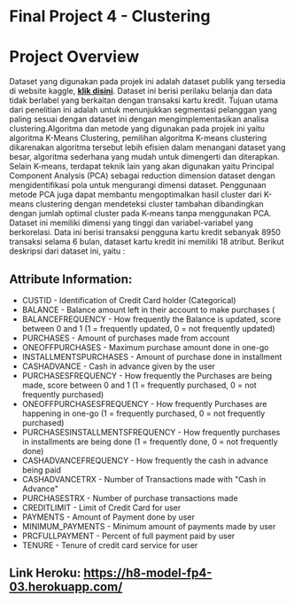# Final Project 4 - Clustering

# Project Overview
Dataset yang digunakan pada projek ini adalah dataset publik yang tersedia di website kaggle, <a href="https://www.kaggle.com/arjunbhasin2013/ccdata"><b> klik disini</b></a>. Dataset ini berisi perilaku belanja dan data tidak berlabel yang berkaitan dengan transaksi kartu kredit. Tujuan utama dari penelitian ini adalah untuk menunjukkan segmentasi pelanggan yang paling sesuai dengan dataset ini dengan mengimplementasikan analisa clustering.Algoritma dan metode yang digunakan pada projek ini yaitu algoritma K-Means Clustering, pemilihan algoritma K-means clustering dikarenakan algoritma tersebut lebih efisien dalam menangani dataset yang besar, algoritma sederhana yang mudah untuk dimengerti dan diterapkan. Selain K-means, terdapat teknik lain yang akan digunakan yaitu Principal Component Analysis (PCA) sebagai reduction dimension dataset dengan mengidentifikasi pola untuk mengurangi dimensi dataset. Penggunaan metode PCA juga dapat membantu mengoptimalkan hasil cluster dari K-means clustering dengan mendeteksi cluster tambahan dibandingkan dengan jumlah optimal cluster pada K-means tanpa menggunakan PCA. Dataset ini memiliki dimensi yang tinggi dan variabel-variabel yang berkorelasi. Data ini berisi transaksi pengguna kartu kredit sebanyak 8950 transaksi selama 6 bulan, dataset kartu kredit ini memiliki 18 atribut. Berikut deskripsi dari dataset ini, yaitu :

## Attribute Information:

- CUSTID - Identification of Credit Card holder (Categorical)
- BALANCE - Balance amount left in their account to make purchases (
- BALANCEFREQUENCY - How frequently the Balance is updated, score between 0 and 1 (1 = frequently updated, 0 = not frequently updated)
- PURCHASES - Amount of purchases made from account
- ONEOFFPURCHASES - Maximum purchase amount done in one-go
- INSTALLMENTSPURCHASES - Amount of purchase done in installment
- CASHADVANCE - Cash in advance given by the user
- PURCHASESFREQUENCY - How frequently the Purchases are being made, score between 0 and 1 (1 = frequently purchased, 0 = not frequently purchased)
- ONEOFFPURCHASESFREQUENCY - How frequently Purchases are happening in one-go (1 = frequently purchased, 0 = not frequently purchased)
- PURCHASESINSTALLMENTSFREQUENCY - How frequently purchases in installments are being done (1 = frequently done, 0 = not frequently done)
- CASHADVANCEFREQUENCY - How frequently the cash in advance being paid
- CASHADVANCETRX - Number of Transactions made with "Cash in Advance"
- PURCHASESTRX - Number of purchase transactions made
- CREDITLIMIT - Limit of Credit Card for user
- PAYMENTS - Amount of Payment done by user
- MINIMUM_PAYMENTS - Minimum amount of payments made by user
- PRCFULLPAYMENT - Percent of full payment paid by user
- TENURE - Tenure of credit card service for user

## Link Heroku: https://h8-model-fp4-03.herokuapp.com/

